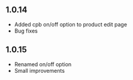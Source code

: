 ## 1.0.14

* Added cpb on/off option to product edit page
* Bug fixes

## 1.0.15

* Renamed on/off option
* Small improvements
